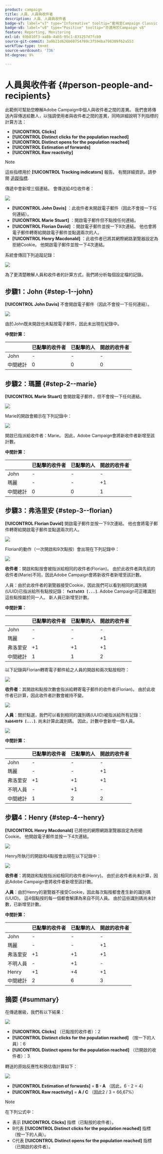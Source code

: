 ```yaml
---
product: campaign
title: 人員、人員與收件者
description: 人員、人員與收件者
badge-v7: label="v7" type="Informative" tooltip="套用至Campaign Classic v7"
badge-v8: label="v8" type="Positive" tooltip="亦適用於Campaign v8"
feature: Reporting, Monitoring
exl-id: 69b810f3-aa8b-4ab5-95c1-831257d7fcb9
source-git-commit: 3a9b21d626b60754789c3f594ba798309f62a553
workflow-type: tm+mt
source-wordcount: '736'
ht-degree: 9%

---
```


# 人員與收件者 {#person-people-and-recipients}



此範例可幫助您瞭解Adobe Campaign中個人與收件者之間的差異。 我們會將傳送內容傳送給數人，以強調使用者與收件者之間的差異，同時詳細說明下列指標的計算方法：

* **[!UICONTROL Clicks]**
* **[!UICONTROL Distinct clicks for the population reached]**
* **[!UICONTROL Distinct opens for the population reached]**
* **[!UICONTROL Estimation of forwards]**
* **[!UICONTROL Raw reactivity]**

>[!NOTE]
>
>這些指標用於 **[!UICONTROL Tracking indicators]** 報告。 有關詳細資訊，請參閱 [追蹤指標](../../reporting/using/delivery-reports.md#tracking-indicators).

傳遞中會新增三個連結。 會傳送給4位收件者：

![](assets/s_ncs_user_indicators_example_1.png)

* **[!UICONTROL John Davis]** ：此收件者未開啟電子郵件（因此不會按一下任何連結）。
* **[!UICONTROL Marie Stuart]** ：開啟電子郵件但不點按任何連結。
* **[!UICONTROL Florian David]** ：開啟電子郵件並按一下9次連結。 他也會將電子郵件轉寄給開啟電子郵件並點選兩次的人。
* **[!UICONTROL Henry Macdonald]** ：此收件者已將其網際網路瀏覽器設定為拒絕Cookie。 他開啟電子郵件並按一下4次連結。

系統會傳回下列追蹤記錄：

![](assets/s_ncs_user_indicators_example_2.png)

為了更清楚瞭解人員和收件者的計算方式，我們將分析每個設定檔的記錄。

## 步驟1：John {#step-1--john}

**[!UICONTROL John Davis]** 不會開啟電子郵件（因此不會按一下任何連結）。

![](assets/s_ncs_user_indicators_example_8.png)

由於John既未開啟也未點按電子郵件，因此未出現在紀錄中。

**中間計算：**

|   | 已點擊的收件者 | 已點擊的人 | 開啟的收件者 |
|---|---|---|---|
| John | - | - | - |
| 中間總計 | 0 | 0 | 0 |

## 步驟2：瑪麗 {#step-2--marie}

**[!UICONTROL Marie Stuart]** 會開啟電子郵件，但不會按一下任何連結。

![](assets/s_ncs_user_indicators_example_7.png)

Marie的開啟會顯示在下列記錄中：

![](assets/s_ncs_user_indicators_example_4bis.png)

開啟已指派給收件者：Marie。 因此，Adobe Campaign會將新收件者新增至該計數。

**中間計算：**

|   | 已點擊的收件者 | 已點擊的人 | 開啟的收件者 |
|---|---|---|---|
| John | - | - | - |
| 瑪麗 | - | - | +1 |
| 中間總計 | 0 | 0 | 1 |

## 步驟3：弗洛里安 {#step-3--florian}

**[!UICONTROL Florian David]** 開啟電子郵件並按一下9次連結。 他也會將電子郵件轉寄給開啟電子郵件並點選兩次的人。

![](assets/s_ncs_user_indicators_example_9.png)

Florian的動作（一次開啟和9次點按）會出現在下列記錄中：

![](assets/s_ncs_user_indicators_example_3bis.png)

**收件者**：開啟和點按會被指派給相同的收件者(Florian)。 由於此收件者與先前的收件者(Marie)不同，因此Adobe Campaign會將新收件者新增至該計數。

人員：由於此收件者的瀏覽器接受Cookie，因此我們可以看到相同的識別碼(UUID)已指派給所有點按記錄： **`fe37a503 [...]`**. Adobe Campaign可正確識別這些點按屬於同一人。 新人員已新增至計數。

**中間計算：**

|   | 已點擊的收件者 | 已點擊的人 | 開啟的收件者 |
|---|---|---|---|
| John | - | - | - |
| 瑪麗 | - | - | +1 |
| 弗洛里安 | +1 | +1 | +1 |
| 中間總計 | 1 | 1 | 2 |

以下記錄與Florian轉寄電子郵件給之人員的開啟和兩次點按相符：

![](assets/s_ncs_user_indicators_example_6bis.png)

**收件者**：其開啟和點按次數會指派給轉寄電子郵件的收件者(Florian)。 由於此收件者已計算，因此收件者計數會維持不變。

![](assets/s_ncs_user_indicators_example_12.png)

**人員**：關於點選，我們可以看到相同的識別碼(UUID)被指派給所有記錄： **`9ab648f9 [...]`**. 尚未計算此識別碼。 因此，計數中會新增一個人員。

![](assets/s_ncs_user_indicators_example_13.png)

**中間計算：**

|   | 已點擊的收件者 | 已點擊的人 | 開啟的收件者 |
|---|---|---|---|
| John | - | - | - |
| 瑪麗 | - | - | +1 |
| 弗洛里安 | +1 | +1 | +1 |
| 不明人員 | - | +1 | - |
| 中間總計 | 1 | 2 | 2 |

## 步驟4：Henry {#step-4--henry}

**[!UICONTROL Henry Macdonald]** 已將他的網際網路瀏覽器設定為拒絕Cookie。 他開啟電子郵件並按一下4次連結。

![](assets/s_ncs_user_indicators_example_10.png)

Henry所執行的開啟和4點按會出現在以下記錄中：

![](assets/s_ncs_user_indicators_example_5bis.png)

**收件者**：將開啟和點按指派給相同的收件者(Henry)。 由於此收件者尚未計算，因此Adobe Campaign會將收件者新增至該計數。

**人員**：由於Henry的瀏覽器不接受Cookie，因此每次點按都會產生新的識別碼(UUID)。 這4個點按的每一個都會解譯為來自不同人員。 由於這些識別碼尚未計數，已新增至計數。

**中間計算：**

|   | 已點擊的收件者 | 已點擊的人 | 開啟的收件者 |
|---|---|---|---|
| John | - | - | - |
| 瑪麗 | - | - | +1 |
| 弗洛里安 | +1 | +1 | +1 |
| 不明人員 | - | +1 | - |
| Henry | +1 | +4 | +1 |
| 中間總計 | 2 | 6 | 3 |

## 摘要 {#summary}

在傳遞層級，我們有以下結果：

![](assets/s_ncs_user_indicators_example.png)

* **[!UICONTROL Clicks]** （已點按的收件者）：2
* **[!UICONTROL Distinct clicks for the population reached]** （按一下的人員）：6
* **[!UICONTROL Distinct opens for the population reached]** （已開啟的收件者）：3

轉送的原始反應性和預估值計算如下：

![](assets/s_ncs_user_indicators_example11.png)

* **[!UICONTROL Estimation of forwards]** = **B - A** （因此，6 - 2 = 4）
* **[!UICONTROL Raw reactivity]** = **A / C** （因此2 / 3 = 66,67%）

>[!NOTE]
>
>在下列公式中：
>
>* 表示 **[!UICONTROL Clicks]** 指標（已點按的收件者）。
>* B代表 **[!UICONTROL Distinct clicks for the population reached]** 指標（按一下的人員）。
>* C代表 **[!UICONTROL Distinct opens for the population reached]** 指標（已開啟的收件者）。
